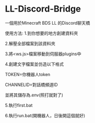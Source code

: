 # LL-Discord-Bridge
一個用於Minecraft BDS LL 的Discord聊天橋


使用方法:
1.到你想要的地方創建資料夾


2.解壓全部檔案到該資料夾


3.將<ws.js>檔案移動到伺服器plugins中


4.創建文字檔案並仿造以下格式


TOKEN=你機器人token


CHANNELID=對話橋頻道ID


並將其儲存為.env(照打就對了)


5.執行first.bat


6.執行run.bat(開機器人，日後開這個就好)


